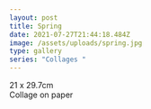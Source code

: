 ```yaml
---
layout: post
title: Spring
date: 2021-07-27T21:44:18.484Z
image: /assets/uploads/spring.jpg
type: gallery
series: "Collages "
---
```

21 x 29.7cm \
Collage on paper